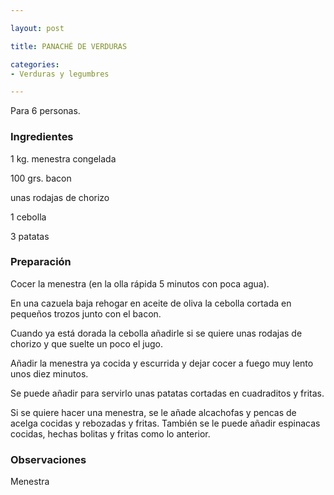 ```yaml
---

layout: post

title: PANACHÉ DE VERDURAS

categories:
- Verduras y legumbres

---
```


Para 6 personas.

<h3>Ingredientes</h3>

1 kg. menestra congelada

100 grs. bacon

unas rodajas de chorizo

1 cebolla

3 patatas

<h3>Preparación</h3>

Cocer la menestra (en la olla rápida 5 minutos con poca agua).

En una cazuela baja rehogar en aceite de oliva la cebolla cortada en pequeños trozos junto con el bacon.

Cuando ya está dorada la cebolla añadirle si se quiere unas rodajas de chorizo y que suelte un poco el jugo.

Añadir la menestra ya cocida y escurrida y dejar cocer a fuego muy lento unos diez minutos.

Se puede añadir para servirlo unas patatas cortadas en cuadraditos y fritas.

Si se quiere hacer una menestra, se le añade alcachofas y pencas de acelga cocidas y rebozadas y fritas. También se le puede añadir espinacas cocidas, hechas bolitas y fritas como lo anterior.

<h3>Observaciones</h3>

Menestra